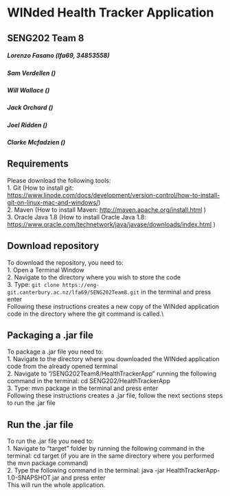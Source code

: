 # WINded Health Tracker Application
## SENG202 Team 8
##### Lorenzo Fasano (lfa69, 34853558)
##### Sam Verdellen ()
##### Will Wallace ()
##### Jack Orchard ()
##### Joel Ridden ()
##### Clarke Mcfadzien ()

## Requirements
Please download the following tools:\
    1. Git (How to install git: https://www.linode.com/docs/development/version-control/how-to-install-git-on-linux-mac-and-windows/)\
    2. Maven (How to install Maven: http://maven.apache.org/install.html )\
    3. Oracle Java 1.8 (How to install Oracle Java 1.8: https://www.oracle.com/technetwork/java/javase/downloads/index.html )

## Download repository
To download the repository, you need to:\
    1. Open a Terminal Window\
    2. Navigate to the directory where you wish to store the code\
    3. Type: 
    ```
    git clone https://eng-git.canterbury.ac.nz/lfa69/SENG202Team8.git
    ```
    in the terminal and press enter\
Following these instructions creates a new copy of the WINded application code in the directory where the git command is called.\

## Packaging a .jar file
 To package a .jar file you need to:\
    1. Navigate to the directory where you downloaded the WINded application code from the already opened terminal\
    2. Navigate to “/SENG202Team8/HealthTrackerApp” running the following command in the terminal: cd SENG202/HealthTrackerApp\
    3. Type: mvn package in the terminal and press enter\
Following these instructions creates a .jar file, follow the next sections steps to run the .jar file



## Run the .jar file 

To run the .jar file you need to:\
    1. Navigate to “target” folder by running the following command in the terminal: cd target (if you are in the same directory where you performed the mvn package command)\
    2. Type the following command in the terminal: java -jar HealthTrackerApp-1.0-SNAPSHOT.jar and press enter\
This will run the whole application.